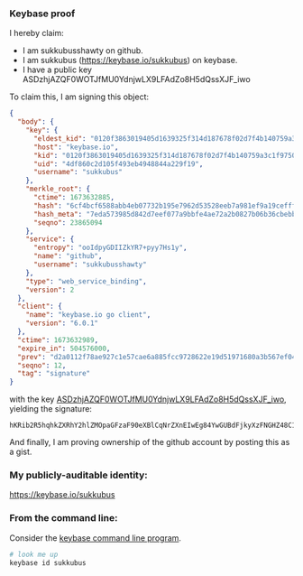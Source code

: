 ### Keybase proof

I hereby claim:

  * I am sukkubusshawty on github.
  * I am sukkubus (https://keybase.io/sukkubus) on keybase.
  * I have a public key ASDzhjAZQF0WOTJfMU0YdnjwLX9LFAdZo8H5dQssXJF_iwo

To claim this, I am signing this object:

```json
{
  "body": {
    "key": {
      "eldest_kid": "0120f3863019405d1639325f314d187678f02d7f4b140759a3c1f9750b2c5c917f8b0a",
      "host": "keybase.io",
      "kid": "0120f3863019405d1639325f314d187678f02d7f4b140759a3c1f9750b2c5c917f8b0a",
      "uid": "4df860c2d105f493eb4948844a229f19",
      "username": "sukkubus"
    },
    "merkle_root": {
      "ctime": 1673632885,
      "hash": "6cf4bcf6588abb4eb07732b195e7962d53528eeb7a981ef9a19cefff03bde0bfd5c4e128bc981bf327c465c09f7ee8030d6f3c09a749311a384b31f609fb1f08",
      "hash_meta": "7eda573985d842d7eef077a9bbfe4ae72a2b0827b06b36cbebb76eaf926e4a27",
      "seqno": 23865094
    },
    "service": {
      "entropy": "ooIdpyGDIIZkYR7+pyy7Hs1y",
      "name": "github",
      "username": "sukkubusshawty"
    },
    "type": "web_service_binding",
    "version": 2
  },
  "client": {
    "name": "keybase.io go client",
    "version": "6.0.1"
  },
  "ctime": 1673632989,
  "expire_in": 504576000,
  "prev": "d2a0112f78ae927c1e57cae6a885fcc9728622e19d51971680a3b567ef0408c4",
  "seqno": 12,
  "tag": "signature"
}
```

with the key [ASDzhjAZQF0WOTJfMU0YdnjwLX9LFAdZo8H5dQssXJF_iwo](https://keybase.io/sukkubus), yielding the signature:

```
hKRib2R5hqhkZXRhY2hlZMOpaGFzaF90eXBlCqNrZXnEIwEg84YwGUBdFjkyXzFNGHZ48C1/SxQHWaPB+XULLFyRf4sKp3BheWxvYWTESpcCDMQg0qARL3iuknweV8rmqIX8yXKGIuGdUZcWgKO1Z+8ECMTEIF1GEeO/TPFPnFVsoQTDy5VaqrPZNDqamdMkEXH3F2lxAgHCo3NpZ8RAfnjfMgAa6zB9I8apvOL2Vqshqh9YlG+nt2+kE2QwzcjiF6l9yGXshlDu+3ng31punHW2hUsiZ4McSZqrQt2DCqhzaWdfdHlwZSCkaGFzaIKkdHlwZQildmFsdWXEIHXz+fG0I+E+TSXovBc8IsIqaYeJu14iPTbDTBnWda4Eo3RhZ80CAqd2ZXJzaW9uAQ==

```

And finally, I am proving ownership of the github account by posting this as a gist.

### My publicly-auditable identity:

https://keybase.io/sukkubus

### From the command line:

Consider the [keybase command line program](https://keybase.io/download).

```bash
# look me up
keybase id sukkubus
```
